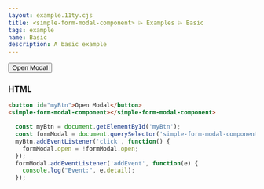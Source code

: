 ```yaml
---
layout: example.11ty.cjs
title: <simple-form-modal-component> ⌲ Examples ⌲ Basic
tags: example
name: Basic
description: A basic example
---
```

<script async src="https://unpkg.com/browse/@webcomponents/webcomponentsjs@2.4.3/webcomponents-bundle.js"></script>
<script async type="module" src="http://unpkg.com/apress-simple-form-modal-component@1.0.3/dist/index.js"></script>
<button id="myBtn">Open Modal</button>
<simple-form-modal-component></simple-form-modal-component>
<script>
  const myBtn = document.getElementById('myBtn');
  const formModal = document.querySelector('simple-form-modal-component');
  myBtn.addEventListener('click', function() {
    formModal.open = !formModal.open;
  });
  formModal.addEventListener('addEvent', function(e) {
    console.log("Event:", e.detail);
  });
</script>

<h3>HTML</h3>

```html
<button id="myBtn">Open Modal</button>
<simple-form-modal-component></simple-form-modal-component>
```

```js
  const myBtn = document.getElementById('myBtn');
  const formModal = document.querySelector('simple-form-modal-component');
  myBtn.addEventListener('click', function() {
    formModal.open = !formModal.open;
  });
  formModal.addEventListener('addEvent', function(e) {
    console.log("Event:", e.detail);
  });
```
